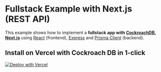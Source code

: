# Fullstack Example with Next.js (REST API)

This example shows how to implement a **fullstack app with [CockroachDB](https://www.cockroachlabs.com/lp/serverless-22/), [Next.js](https://nextjs.org/)** using [React](https://reactjs.org/) (frontend), [Express](https://expressjs.com/) and [Prisma Client](https://www.prisma.io/docs/reference/tools-and-interfaces/prisma-client) (backend).

## Install on Vercel with Cockroach DB in 1-click
[![Deploy with Vercel](https://vercel.com/button)](https://vercel.com/new/clone?repository-url=https%3A%2F%2Fgithub.com%2Fcockroachdb%2Fprisma-examples%2Ftree%2Flatest%2Fjavascript%2Frest-nextjs&integration-ids=oac_h3yNIuHlhe4j9QVzVJ3TS2W0&build-command=yarn%20prisma%20db%20push%20%26%26%20yarn%20next%20build)

